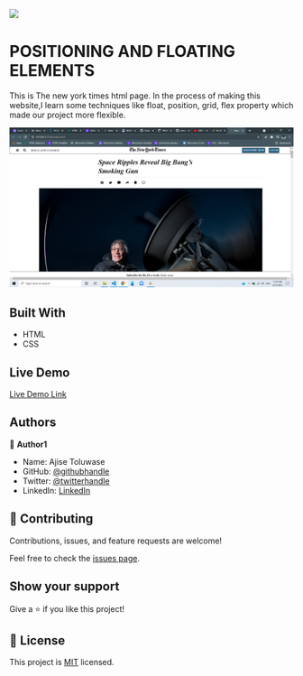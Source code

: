 ![](https://img.shields.io/badge/Microverse-blueviolet)

# POSITIONING AND FLOATING ELEMENTS

This is The new york times html page.
In the process of making this website,I learn some  techniques like float, position, grid, flex property which made our project more flexible.

![screenshot](./images/screenshot.png)

## Built With

- HTML
- CSS

## Live Demo

[Live Demo Link](https://friendly-euclid-74f5d4.netlify.app/)

## Authors

👤 **Author1**

- Name: Ajise Toluwase
- GitHub: [@githubhandle](https://github.com/Whoistolu)
- Twitter: [@twitterhandle](https://twitter.com/Littletolu)
- LinkedIn: [LinkedIn](https://www.linkedin.com/in/toluwase-ajise-9b40411b2/)


## 🤝 Contributing

Contributions, issues, and feature requests are welcome!

Feel free to check the [issues page](../../issues/).

## Show your support

Give a ⭐️ if you like this project!


## 📝 License

This project is [MIT](./MIT.md) licensed.